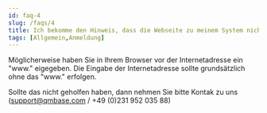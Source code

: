 ```yaml
---
id: faq-4
slug: /faqs/4
title: Ich bekomme den Hinweis, dass die Webseite zu meinem System nicht erreichbar ist. Woran kann das liegen
tags: [Allgemein,Anmeldung]
---
```

Möglicherweise haben Sie in Ihrem Browser vor der Internetadresse ein "www." eigegeben. Die Eingabe der Internetadresse sollte grundsätzlich ohne das "www." erfolgen.

Sollte das nicht geholfen haben, dann nehmen Sie bitte Kontak zu uns (support@qmbase.com / +49 (0)231 952 035 88)
